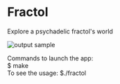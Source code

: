 # Fractol
Explore a psychadelic fractol's world

![output sample](https://upload.wikimedia.org/wikipedia/commons/2/21/Mandel_zoom_00_mandelbrot_set.jpg)


Commands to launch the app:
<br />
$ make
<br />
To see the usage:
$./fractol


